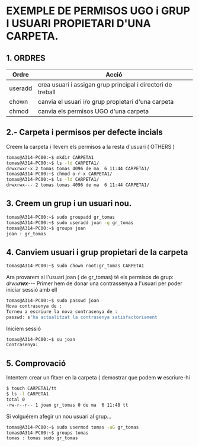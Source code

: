 # EXEMPLE DE PERMISOS UGO i GRUP I USUARI PROPIETARI D'UNA CARPETA.
## 1. ORDRES
|Ordre|Acció|
|---|---|
|useradd|crea usuari i assigan grup principal i directori de treball|
|chown| canvia el usuari i/o grup propietari d'una carpeta|
|chmod|canvia els permisos UGO d'una carpeta|


## 2.- Carpeta i permisos per defecte incials
Creem la carpeta i llevem els permisos a la resta d'usuari ( OTHERS )

```bash
tomas@A314-PC00:~$ mkdir CARPETA1
tomas@A314-PC00:~$ ls -ld CARPETA1/
drwxrwxr-x 2 tomas tomas 4096 de ma  6 11:44 CARPETA1/
tomas@A314-PC00:~$ chmod o-r-x CARPETA1/
tomas@A314-PC00:~$ ls -ld CARPETA1/     
drwxrwx--- 2 tomas tomas 4096 de ma  6 11:44 CARPETA1/
```
## 3.  Creem un grup i un usuari nou. 
```bash
tomas@A314-PC00:~$ sudo groupadd gr_tomas
tomas@A314-PC00:~$ sudo useradd joan -g gr_tomas
tomas@A314-PC00:~$ groups joan
joan : gr_tomas
```
## 4. Canviem usuari i grup propietari de la carpeta
```bash
tomas@A314-PC00:~$ sudo chown root:gr_tomas CARPETA1
```
Ara provarem si l'usuari joan ( de gr_tomas) té els permisos de grup: *drwx**rwx**---*
Primer hem de donar una contrassenya a l'usuari per poder iniciar sessió amb ell
```bash
tomas@A314-PC00:~$ sudo passwd joan
Nova contrasenya de : 
Torneu a escriure la nova contrasenya de : 
passwd: s'ha actualitzat la contrasenya satisfactòriament
```
Iniciem sessió
```bash
tomas@A314-PC00:~$ su joan
Contrasenya:
```
## 5. Comprovació

Intentem crear un fitxer en la carpeta ( demostrar que podem **w** escriure-hi
```bash
$ touch CARPETA1/tt
$ ls -l CARPETA1
total 0
-rw-r--r-- 1 joan gr_tomas 0 de ma  6 11:48 tt
```
Si volguérem afegir un nou usuari al grup...
```bash
tomas@A314-PC00:~$ sudo usermod tomas -aG gr_tomas
tomas@A314-PC00:~$ groups tomas
tomas : tomas sudo gr_tomas
```
